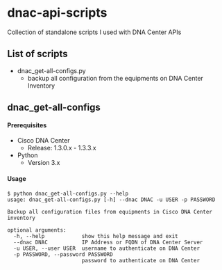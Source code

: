 # dnac-api-scripts
Collection of standalone scripts I used with DNA Center APIs

## List of scripts

* dnac_get-all-configs.py
  * backup all configuration from the equipments on DNA Center Inventory

## dnac_get-all-configs

#### Prerequisites
* Cisco DNA Center
  * Release: 1.3.0.x - 1.3.3.x
* Python
  * Version 3.x

#### Usage

```
$ python dnac_get-all-configs.py --help
usage: dnac_get-all-configs.py [-h] --dnac DNAC -u USER -p PASSWORD

Backup all configuration files from equipments in Cisco DNA Center inventory

optional arguments:
  -h, --help            show this help message and exit
  --dnac DNAC           IP Address or FQDN of DNA Center Server
  -u USER, --user USER  username to authenticate on DNA Center
  -p PASSWORD, --password PASSWORD    
                        password to authenticate on DNA Center
```
